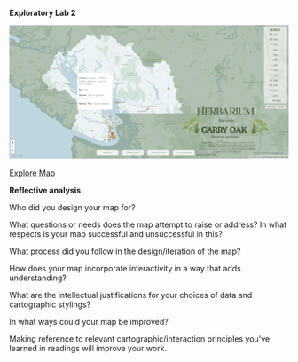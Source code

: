 <b>Exploratory Lab 2</b>

![alt text](https://github.com/emilyec/exploratory-lab-2/blob/2ca9c1fded72affd416d4c1e68e41cacbc6da23b/screenshot.PNG "Screenshot")

<a href="https://emilyec.github.io/exploratory-lab-2/herbarium-web" target="_blank">Explore Map</a>

<b>Reflective analysis</b>

Who did you design your map for? 

What questions or needs does the map attempt to raise or address? In what respects is your map successful and unsuccessful in this?

What process did you follow in the design/iteration of the map? 

How does your map incorporate interactivity in a way that adds understanding? 

What are the intellectual justifications for your choices of data and cartographic stylings?

In what ways could your map be improved? 

Making reference to relevant cartographic/interaction principles you've learned in readings will improve your work.
